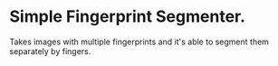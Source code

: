 # Simple Fingerprint Segmenter.

Takes images with multiple fingerprints and it's able to segment them separately by fingers.
